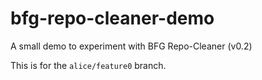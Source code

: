 # bfg-repo-cleaner-demo

A small demo to experiment with BFG Repo-Cleaner (v0.2)

This is for the `alice/feature0` branch.
